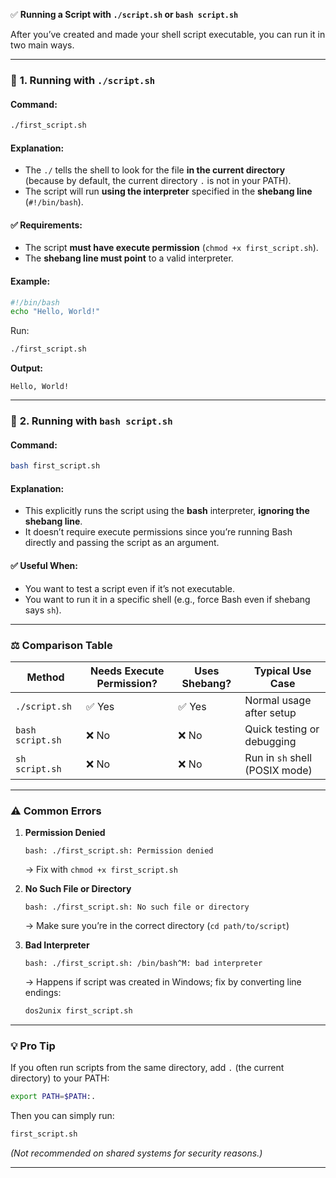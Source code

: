 ✅ **Running a Script with `./script.sh` or `bash script.sh`**

After you’ve created and made your shell script executable, you can run it in two main ways.

---

### 🧩 **1. Running with `./script.sh`**

#### **Command:**

```bash
./first_script.sh
```

#### **Explanation:**

* The `./` tells the shell to look for the file **in the current directory** (because by default, the current directory `.` is not in your PATH).
* The script will run **using the interpreter** specified in the **shebang line** (`#!/bin/bash`).

#### ✅ **Requirements:**

* The script **must have execute permission** (`chmod +x first_script.sh`).
* The **shebang line must point** to a valid interpreter.

#### **Example:**

```bash
#!/bin/bash
echo "Hello, World!"
```

Run:

```bash
./first_script.sh
```

**Output:**

```
Hello, World!
```

---

### 🧩 **2. Running with `bash script.sh`**

#### **Command:**

```bash
bash first_script.sh
```

#### **Explanation:**

* This explicitly runs the script using the **bash** interpreter, **ignoring the shebang line**.
* It doesn’t require execute permissions since you’re running Bash directly and passing the script as an argument.

#### ✅ **Useful When:**

* You want to test a script even if it’s not executable.
* You want to run it in a specific shell (e.g., force Bash even if shebang says `sh`).

---

### ⚖️ **Comparison Table**

| Method           | Needs Execute Permission? | Uses Shebang? | Typical Use Case               |
| ---------------- | ------------------------- | ------------- | ------------------------------ |
| `./script.sh`    | ✅ Yes                     | ✅ Yes         | Normal usage after setup       |
| `bash script.sh` | ❌ No                      | ❌ No          | Quick testing or debugging     |
| `sh script.sh`   | ❌ No                      | ❌ No          | Run in `sh` shell (POSIX mode) |

---

### ⚠️ **Common Errors**

1. **Permission Denied**

   ```
   bash: ./first_script.sh: Permission denied
   ```

   → Fix with `chmod +x first_script.sh`

2. **No Such File or Directory**

   ```
   bash: ./first_script.sh: No such file or directory
   ```

   → Make sure you’re in the correct directory (`cd path/to/script`)

3. **Bad Interpreter**

   ```
   bash: ./first_script.sh: /bin/bash^M: bad interpreter
   ```

   → Happens if script was created in Windows; fix by converting line endings:

   ```bash
   dos2unix first_script.sh
   ```

---

### 💡 **Pro Tip**

If you often run scripts from the same directory, add `.` (the current directory) to your PATH:

```bash
export PATH=$PATH:.
```

Then you can simply run:

```bash
first_script.sh
```

*(Not recommended on shared systems for security reasons.)*

---


